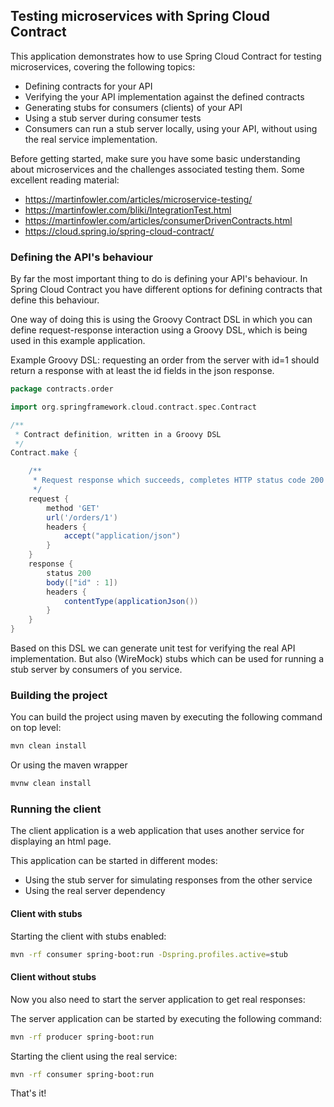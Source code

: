 ## Testing microservices with Spring Cloud Contract

This application demonstrates how to use Spring Cloud Contract for testing microservices, covering the following topics:

* Defining contracts for your API
* Verifying the your API implementation against the defined contracts
* Generating stubs for consumers (clients) of your API
* Using a stub server during consumer tests
* Consumers can run a stub server locally, using your API, without using the real service implementation.

Before getting started, make sure you have some basic understanding about microservices and the challenges associated testing them. Some excellent reading material:

* https://martinfowler.com/articles/microservice-testing/
* https://martinfowler.com/bliki/IntegrationTest.html
* https://martinfowler.com/articles/consumerDrivenContracts.html
* https://cloud.spring.io/spring-cloud-contract/

### Defining the API's behaviour

By far the most important thing to do is defining your API's behaviour. In Spring Cloud Contract you have different options for defining contracts that define this behaviour. 

One way of doing this is using the Groovy Contract DSL in which you can define request-response interaction using a Groovy DSL, which is being used in this example application.

Example Groovy DSL: requesting an order from the server with id=1 should return a response with at least the id fields in the json response.

```groovy
package contracts.order

import org.springframework.cloud.contract.spec.Contract

/**
 * Contract definition, written in a Groovy DSL
 */
Contract.make {

    /**
     * Request response which succeeds, completes HTTP status code 200
     */
    request {
        method 'GET'
        url('/orders/1')
        headers {
            accept("application/json")
        }
    }
    response {
        status 200
        body(["id" : 1])
        headers {
            contentType(applicationJson())
        }
    }
}
```

Based on this DSL we can generate unit test for verifying the real API implementation. But also (WireMock) stubs which can be used for running a stub server by consumers of you service.

### Building the project

You can build the project using maven by executing the following command on top level:

```bash
mvn clean install
```

Or using the maven wrapper

```bash
mvnw clean install
```

### Running the client

The client application is a web application that uses another service for displaying an html page. 

This application can be started in different modes:

* Using the stub server for simulating responses from the other service
* Using the real server dependency

#### Client with stubs

Starting the client with stubs enabled:

```bash
mvn -rf consumer spring-boot:run -Dspring.profiles.active=stub
```


#### Client without stubs

Now you also need to start the server application to get real responses:

The server application can be started by executing the following command:

```bash
mvn -rf producer spring-boot:run
```

Starting the client using the real service:

```bash
mvn -rf consumer spring-boot:run
```

That's it!